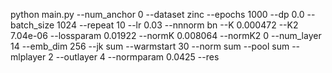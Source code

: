 python main.py --num_anchor 0 --dataset zinc --epochs 1000  --dp 0.0 --batch_size 1024 --repeat 10  --lr 0.03  --nnnorm bn  --K 0.000472 --K2 7.04e-06 --lossparam 0.01922 --normK 0.008064 --normK2 0  --num_layer 14 --emb_dim 256 --jk sum --warmstart 30  --norm sum --pool sum --mlplayer 2  --outlayer 4 --normparam 0.0425  --res 